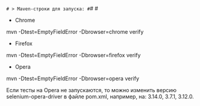 # #
`# > Maven-строки для запуска: #`# #

- Chrome

 mvn -Dtest=EmptyFieldError -Dbrowser=chrome verify

- Firefox

mvn -Dtest=EmptyFieldError -Dbrowser=firefox verify

- Opera

mvn -Dtest=EmptyFieldError -Dbrowser=opera verify

Если тесты на Opera не запускаются, то можно изменить версию selenium-opera-driver в файле pom.xml, например, на: 3.14.0, 3.7.1, 3.12.0.